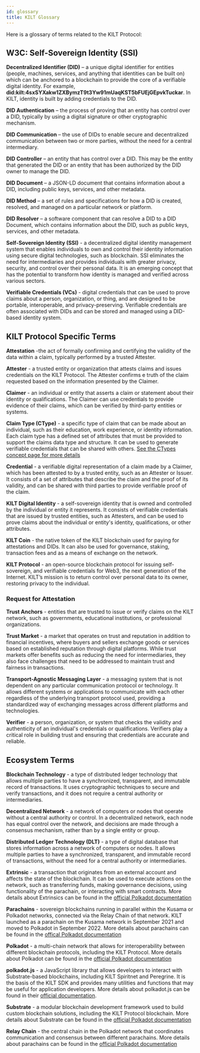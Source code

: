 ```yaml
---
id: glossary
title: KILT Glossary
---
```


Here is a glossary of terms related to the KILT Protocol:

## W3C: Self-Sovereign Identity (SSI)

**Decentralized Identifier (DID)** – a unique digital identifier for entities (people, machines, services, and anything that identities can be built on) which can be anchored to a blockchain to provide the core of a verifiable digital identity.
For example, **did:kilt:4sxSYXakw1ZXBymzT9t3Yw91mUaqKST5bFUEjGEpvkTuckar**.
In KILT, identity is built by adding credentials to the DID.

**DID Authentication** – the process of proving that an entity has control over a DID, typically by using a digital signature or other cryptographic mechanism.

**DID Communication** – the use of DIDs to enable secure and decentralized communication between two or more parties, without the need for a central intermediary.

**DID Controller** – an entity that has control over a DID.
This may be the entity that generated the DID or an entity that has been authorized by the DID owner to manage the DID.

**DID Document** – a JSON-LD document that contains information about a DID, including public keys, services, and other metadata.

**DID Method** – a set of rules and specifications for how a DID is created, resolved, and managed on a particular network or platform.

**DID Resolver** – a software component that can resolve a DID to a DID Document, which contains information about the DID, such as public keys, services, and other metadata.

**Self-Sovereign Identity (SSI)** - a decentralized digital identity management system that enables individuals to own and control their identity information using secure digital technologies, such as blockchain.
SSI eliminates the need for intermediaries and provides individuals with greater privacy, security, and control over their personal data.
It is an emerging concept that has the potential to transform how identity is managed and verified across various sectors.

**Verifiable Credentials (VCs)** - digital credentials that can be used to prove claims about a person, organization, or thing, and are designed to be portable, interoperable, and privacy-preserving.
Verifiable credentials are often associated with DIDs and can be stored and managed using a DID-based identity system.

## KILT Protocol Specific Terms

**Attestation** -the act of formally confirming and certifying the validity of the data within a claim, typically performed by a trusted Attester.

**Attester** - a trusted entity or organization that attests claims and issues credentials on the KILT Protocol.
The Attester confirms e truth of the claim requested based on the information presented by the Claimer.

**Claimer** - an individual or entity that asserts a claim or statement about their identity or qualifications.
The Claimer can use credentials to provide evidence of their claims, which can be verified by third-party entities or systems.

**Claim Type (CType)** - a specific type of claim that can be made about an individual, such as their education, work experience, or identity information.
Each claim type has a defined set of attributes that must be provided to support the claims data type and structure.
It can be used to generate verifiable credentials that can be shared with others. [See the CTypes concept page for more details](https://docs.kilt.io/docs/concepts/credentials/ctypes)

**Credential** - a verifiable digital representation of a claim made by a Claimer, which has been attested to by a trusted entity, such as an Attester or Issuer.
It consists of a set of attributes that describe the claim and the proof of its validity, and can be shared with third parties to provide verifiable proof of the claim.

**KILT Digital Identity** - a self-sovereign identity that is owned and controlled by the individual or entity it represents.
It consists of verifiable credentials that are issued by trusted entities, such as Attesters, and can be used to prove claims about the individual or entity's identity, qualifications, or other attributes.

**KILT Coin** - the native token of the KILT blockchain used for paying for attestations and DIDs. It can also be used for governance, staking, transaction fees and as a means of exchange on the network.

**KILT Protocol** - an open-source blockchain protocol for issuing self-sovereign, and verifiable credentials for Web3, the next generation of the Internet.
KILT’s mission is to return control over personal data to its owner, restoring privacy to the individual.

### Request for Attestation


**Trust Anchors** - entities that are trusted to issue or verify claims on the KILT network, such as governments, educational institutions, or professional organizations.

**Trust Market** - a market that operates on trust and reputation in addition to financial incentives, where buyers and sellers exchange goods or services based on established reputation through digital platforms.
While trust markets offer benefits such as reducing the need for intermediaries, they also face challenges that need to be addressed to maintain trust and fairness in transactions.

**Transport-Agnostic Messaging Layer** - a messaging system that is not dependent on any particular communication protocol or technology.
It allows different systems or applications to communicate with each other regardless of the underlying transport protocol used, providing a standardized way of exchanging messages across different platforms and technologies.

**Verifier** - a person, organization, or system that checks the validity and authenticity of an individual's credentials or qualifications.
Verifiers play a critical role in building trust and ensuring that credentials are accurate and reliable.

## Ecosystem Terms

**Blockchain Technology** - a type of distributed ledger technology that allows multiple parties to have a synchronized, transparent, and immutable record of transactions.
It uses cryptographic techniques to secure and verify transactions, and it does not require a central authority or intermediaries.

**Decentralized Network** - a network of computers or nodes that operate without a central authority or control.
In a decentralized network, each node has equal control over the network, and decisions are made through a consensus mechanism, rather than by a single entity or group.

**Distributed Ledger Technology (DLT)** - a type of digital database that stores information across a network of computers or nodes.
It allows multiple parties to have a synchronized, transparent, and immutable record of transactions, without the need for a central authority or intermediaries.

**Extrinsic** - a transaction that originates from an external account and affects the state of the blockchain.
It can be used to execute actions on the network, such as transferring funds, making governance decisions, using functionality of the parachain, or interacting with smart contracts. More details about Extrinsics can be found in the [official Polkadot documentation](https://wiki.polkadot.network/docs/learn-extrinsics)

**Parachains** - sovereign blockchains running in parallel within the Kusama or Polkadot networks, connected via the Relay Chain of that network.
KILT launched as a parachain on the Kusama network in September 2021 and moved to Polkadot in September 2022.
More details about parachains can be found in the [offical Polkadot documentation](https://wiki.polkadot.network/docs/learn-parachains)

**Polkadot** - a multi-chain network that allows for interoperability between different blockchain protocols, including the KILT Protocol.
More details about Polkadot can be found in the [official Polkadot documentation](https://wiki.polkadot.network/docs/getting-started#what-is-polkadot)

**polkadot.js** - a JavaScript library that allows developers to interact with Substrate-based blockchains, including KILT Spiritnet and Peregrine.
It is the basis of the KILT SDK and provides many utilities and functions that may be useful for application developers.
More details about polkadot.js can be found in their [official documentation](https://polkadot.js.org/docs/).

**Substrate** - a modular blockchain development framework used to build custom blockchain solutions, including the KILT Protocol blockchain.
More details about Substrate can be found in the [official Polkadot documentation](https://docs.substrate.io/)

**Relay Chain** - the central chain in the Polkadot network that coordinates communication and consensus between different parachains.
More details about parachains can be found in the [official Polkadot documentation](https://wiki.polkadot.network/docs/learn-architecture)

